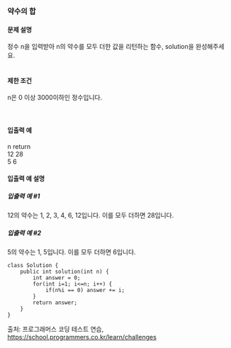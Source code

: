 ### 약수의 합

#### 문제 설명
정수 n을 입력받아 n의 약수를 모두 더한 값을 리턴하는 함수, solution을 완성해주세요.<br>
<br>

#### 제한 조건
n은 0 이상 3000이하인 정수입니다.<br>
<br>
<br>
#### 입출력 예<br>
n	  return<br>
12	28<br>
5	  6<br>

#### 입출력 예 설명<br>
##### 입출력 예 #1<br>
12의 약수는 1, 2, 3, 4, 6, 12입니다. 이를 모두 더하면 28입니다.<br>

##### 입출력 예 #2<br>
5의 약수는 1, 5입니다. 이를 모두 더하면 6입니다.<br>

```
class Solution {
    public int solution(int n) {
        int answer = 0;
        for(int i=1; i<=n; i++) {
            if(n%i == 0) answer += i;
        }
        return answer;
    }
}
```

출처: 프로그래머스 코딩 테스트 연습, https://school.programmers.co.kr/learn/challenges
